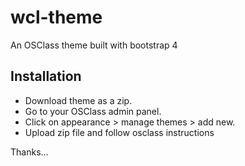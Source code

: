 # wcl-theme
An OSClass theme built with bootstrap 4
## Installation
- Download theme as a zip.
- Go to your OSClass admin panel.
- Click on appearance > manage themes > add new.
- Upload zip file and follow osclass instructions

Thanks...
